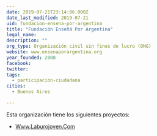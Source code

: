 ```yaml
---
date: 2019-07-21T23:14:06.000Z
date_last_modified: 2019-07-21
uid: fundacion-ensena-por-argentina
title: "Fundación Enseñá Por Argentina"
legal_name: 
description: ""
org_type: Organización civil sin fines de lucro (ONG)
website: www.ensenaporargentina.org
year_founded: 2008
facebook: 
twitter: 
tags:
  - participación-ciudadana
cities: 
  - Buenos Aires

---
```


Esta organización tiene los siguientes proyectos:

- [Www.Laburojoven.Com](/proyectos/www-laburojoven-com)
